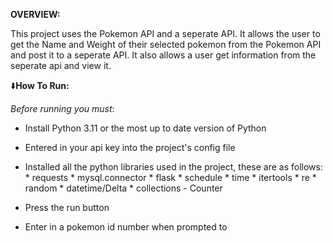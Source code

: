 <b>OVERVIEW:</b>

This project uses the Pokemon API and a seperate API. 
It allows the user to get the Name and Weight of their selected pokemon from the Pokemon API and post it to a seperate API.
It also allows a user get information from the seperate api and view it.


⬇️<b>How To Run:</b>

<i>Before running you must</i>:

* Install Python 3.11 or the most up to date version of Python


* Entered in your api key into the project's config file


* Installed all the python libraries used in the project, these are as follows:
                          * requests
                          * mysql.connector
                          * flask
                          * schedule
                          * time
                          * itertools
                          * re
                          * random
                          * datetime/Delta
                          * collections - Counter

  
* Press the run button


* Enter in a pokemon id number when prompted to